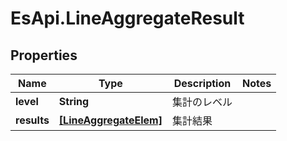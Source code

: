 # EsApi.LineAggregateResult

## Properties

Name | Type | Description | Notes
------------ | ------------- | ------------- | -------------
**level** | **String** | 集計のレベル | 
**results** | [**[LineAggregateElem]**](LineAggregateElem.md) | 集計結果 | 


